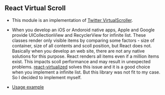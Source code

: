 ## React Virtual Scroll

- This module is an implementation of [Twitter VirtualScroller](https://itsze.ro/blog/2017/04/09/infinite-list-and-react.html "Twitter VirtualScroller").

- When you develop an iOS or Andoroid native apps, Apple and Google provide UICollectionView and RecyclerView for infinite list. These classes render only visible items by comparing some factors - size of container, size of all contents and scoll position, but React does not. Basically when you develop an web site, there are not any native solutions for this purpose. React renders all items even if a million items exist. This impacts scoll performance and may result in unexpected problems. [react-virtualized](https://github.com/bvaughn/react-virtualized "react-virtualized") solves this issue and it is a good choice when you implement a infinite list. But this library was not fit to my case. So I decided to implement myself.

- [Usage example](https://github.com/SilverMagnolia/react-virtual-scroll/blob/master/src/ImageFeed.js "Usage example")